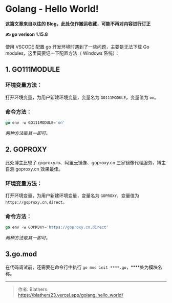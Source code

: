 # Golang - Hello World!

 <!--more-->

**这篇文章来自以往的 Blog，此处仅作搬运收藏，可能不再对内容进行订正**

**✍️ go verison 1.15.8**

使用 VSCODE 配置 go 开发环境时遇到了一些问题，主要是无法下载 Go modules，这里简要记一下配置方法（ Windows 系统）：

## 1.  GO111MODULE
### 环境变量方法：
打开环境变量，为用户新建环境变量，变量名为 `GO111MODULE`，变量值为 `on`。
### 命令方法：
```go
go env -w GO111MODULE='on'
```
*两种方法取其一即可。*

## 2.  GOPROXY
此处博主比较了 goproxy.io、阿里云镜像、goproxy.cn 三家镜像代理服务，博主自测 goproxy.cn 效果最佳。

### 环境变量方法：
打开环境变量，为用户新建环境变量，变量名为 `GOPROXY`，变量值为 `https://goproxy.cn,direct`。
### 命令方法：
```go
go env -w GOPROXY='https://goproxy.cn,direct'
```
*两种方法取其一即可。*

## 3.go.mod
在代码调试前，还需要在命令行中执行 `go mod init ****.go`，\*\*\*\*处为模块名称。



---

> 作者: Blathers  
> https://blathers23.vercel.app/golang_hello_world/
